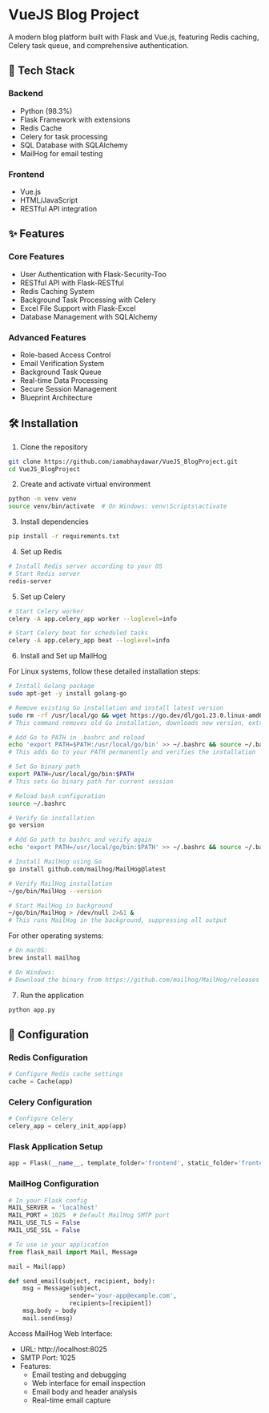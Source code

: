 # VueJS Blog Project

A modern blog platform built with Flask and Vue.js, featuring Redis caching, Celery task queue, and comprehensive authentication.

## 🚀 Tech Stack

### Backend
- Python (98.3%)
- Flask Framework with extensions
- Redis Cache
- Celery for task processing
- SQL Database with SQLAlchemy
- MailHog for email testing

### Frontend
- Vue.js
- HTML/JavaScript
- RESTful API integration

## ✨ Features

### Core Features
- User Authentication with Flask-Security-Too
- RESTful API with Flask-RESTful
- Redis Caching System
- Background Task Processing with Celery
- Excel File Support with Flask-Excel
- Database Management with SQLAlchemy

### Advanced Features
- Role-based Access Control
- Email Verification System
- Background Task Queue
- Real-time Data Processing
- Secure Session Management
- Blueprint Architecture

## 🛠️ Installation

1. Clone the repository
```bash
git clone https://github.com/iamabhaydawar/VueJS_BlogProject.git
cd VueJS_BlogProject
```

2. Create and activate virtual environment
```bash
python -m venv venv
source venv/bin/activate  # On Windows: venv\Scripts\activate
```

3. Install dependencies
```bash
pip install -r requirements.txt
```

4. Set up Redis
```bash
# Install Redis server according to your OS
# Start Redis server
redis-server
```

5. Set up Celery
```bash
# Start Celery worker
celery -A app.celery_app worker --loglevel=info

# Start Celery beat for scheduled tasks
celery -A app.celery_app beat --loglevel=info
```

6. Install and Set up MailHog

For Linux systems, follow these detailed installation steps:

```bash
# Install Golang package
sudo apt-get -y install golang-go

# Remove existing Go installation and install latest version
sudo rm -rf /usr/local/go && wget https://go.dev/dl/go1.23.0.linux-amd64.tar.gz && sudo tar -C /usr/local -xzf go1.23.0.linux-amd64.tar.gz && rm go1.23.0.linux-amd64.tar.gz
# This command removes old Go installation, downloads new version, extracts it, and cleans up

# Add Go to PATH in .bashrc and reload
echo 'export PATH=$PATH:/usr/local/go/bin' >> ~/.bashrc && source ~/.bashrc && go version
# This adds Go to your PATH permanently and verifies the installation

# Set Go binary path
export PATH=/usr/local/go/bin:$PATH
# This sets Go binary path for current session

# Reload bash configuration
source ~/.bashrc

# Verify Go installation
go version

# Add Go path to bashrc and verify again
echo 'export PATH=/usr/local/go/bin:$PATH' >> ~/.bashrc && source ~/.bashrc && go version

# Install MailHog using Go
go install github.com/mailhog/MailHog@latest

# Verify MailHog installation
~/go/bin/MailHog --version

# Start MailHog in background
~/go/bin/MailHog > /dev/null 2>&1 &
# This runs MailHog in the background, suppressing all output
```

For other operating systems:

```bash
# On macOS:
brew install mailhog

# On Windows:
# Download the binary from https://github.com/mailhog/MailHog/releases
```

7. Run the application
```bash
python app.py
```

## 🔧 Configuration

### Redis Configuration
```python
# Configure Redis cache settings
cache = Cache(app)
```

### Celery Configuration
```python
# Configure Celery
celery_app = celery_init_app(app)
```

### Flask Application Setup
```python
app = Flask(__name__, template_folder='frontend', static_folder='frontend', static_url_path='/static')
```

### MailHog Configuration
```python
# In your Flask config
MAIL_SERVER = 'localhost'
MAIL_PORT = 1025  # Default MailHog SMTP port
MAIL_USE_TLS = False
MAIL_USE_SSL = False

# To use in your application
from flask_mail import Mail, Message

mail = Mail(app)

def send_email(subject, recipient, body):
    msg = Message(subject,
                 sender='your-app@example.com',
                 recipients=[recipient])
    msg.body = body
    mail.send(msg)
```

Access MailHog Web Interface:
- URL: http://localhost:8025
- SMTP Port: 1025
- Features:
  - Email testing and debugging
  - Web interface for email inspection
  - Email body and header analysis
  - Real-time email capture
